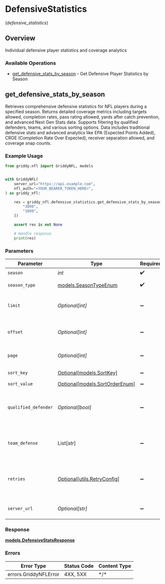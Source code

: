 # DefensiveStatistics
(*defensive_statistics*)

## Overview

Individual defensive player statistics and coverage analytics

### Available Operations

* [get_defensive_stats_by_season](#get_defensive_stats_by_season) - Get Defensive Player Statistics by Season

## get_defensive_stats_by_season

Retrieves comprehensive defensive statistics for NFL players during a specified season. Returns detailed coverage metrics including targets allowed, completion rates, pass rating allowed, yards after catch prevention, and advanced Next Gen Stats data. Supports filtering by qualified defenders, teams, and various sorting options. Data includes traditional defensive stats and advanced analytics like EPA (Expected Points Added), CROE (Completion Rate Over Expected), receiver separation allowed, and coverage snap counts.

### Example Usage

<!-- UsageSnippet language="python" operationID="getDefensiveStatsBySeason" method="get" path="/api/secured/stats/defense/nearest/season" -->
```python
from griddy.nfl import GriddyNFL, models


with GriddyNFL(
    server_url="https://api.example.com",
    nfl_auth="<YOUR_BEARER_TOKEN_HERE>",
) as griddy_nfl:

    res = griddy_nfl.defensive_statistics.get_defensive_stats_by_season(season=2025, season_type=models.SeasonTypeEnum.REG, limit=35, offset=0, page=1, sort_key=models.SortKey.COV, sort_value=models.SortOrderEnum.DESC, qualified_defender=False, team_defense=[
        "3800",
        "1800",
    ])

    assert res is not None

    # Handle response
    print(res)

```

### Parameters

| Parameter                                                           | Type                                                                | Required                                                            | Description                                                         | Example                                                             |
| ------------------------------------------------------------------- | ------------------------------------------------------------------- | ------------------------------------------------------------------- | ------------------------------------------------------------------- | ------------------------------------------------------------------- |
| `season`                                                            | *int*                                                               | :heavy_check_mark:                                                  | Season year                                                         | 2025                                                                |
| `season_type`                                                       | [models.SeasonTypeEnum](../../models/seasontypeenum.md)             | :heavy_check_mark:                                                  | Type of season                                                      | REG                                                                 |
| `limit`                                                             | *Optional[int]*                                                     | :heavy_minus_sign:                                                  | Maximum number of players to return                                 | 35                                                                  |
| `offset`                                                            | *Optional[int]*                                                     | :heavy_minus_sign:                                                  | Number of records to skip for pagination                            | 0                                                                   |
| `page`                                                              | *Optional[int]*                                                     | :heavy_minus_sign:                                                  | Page number for pagination                                          | 1                                                                   |
| `sort_key`                                                          | [Optional[models.SortKey]](../../models/sortkey.md)                 | :heavy_minus_sign:                                                  | Field to sort by                                                    | cov                                                                 |
| `sort_value`                                                        | [Optional[models.SortOrderEnum]](../../models/sortorderenum.md)     | :heavy_minus_sign:                                                  | Sort direction                                                      | DESC                                                                |
| `qualified_defender`                                                | *Optional[bool]*                                                    | :heavy_minus_sign:                                                  | Filter to only qualified defenders (minimum snap threshold)         | false                                                               |
| `team_defense`                                                      | List[*str*]                                                         | :heavy_minus_sign:                                                  | Filter by specific team IDs (supports multiple teams)               | [<br/>"3800",<br/>"1800"<br/>]                                      |
| `retries`                                                           | [Optional[utils.RetryConfig]](../../models/utils/retryconfig.md)    | :heavy_minus_sign:                                                  | Configuration to override the default retry behavior of the client. |                                                                     |
| `server_url`                                                        | *Optional[str]*                                                     | :heavy_minus_sign:                                                  | An optional server URL to use.                                      | http://localhost:8080                                               |

### Response

**[models.DefensiveStatsResponse](../../models/defensivestatsresponse.md)**

### Errors

| Error Type            | Status Code           | Content Type          |
| --------------------- | --------------------- | --------------------- |
| errors.GriddyNFLError | 4XX, 5XX              | \*/\*                 |